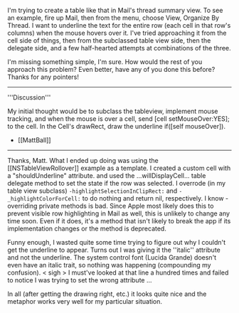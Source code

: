 

I'm trying to create a table like that in Mail's thread summary view. To see an example, fire up Mail, then from the menu, choose View, Organize By Thread. I want to underline the text for the entire row (each cell in that row's columns) when the mouse hovers over it. I've tried approaching it from the cell side of things, then from the subclassed table view side, then the delegate side, and a few half-hearted attempts at combinations of the three.

I'm missing something simple, I'm sure. How would the rest of you approach this problem? Even better, have any of you done this before? Thanks for any pointers!

----

'''Discussion'''

My initial thought would be to subclass the tableview, implement mouse tracking, and when the mouse is over a cell, send [cell setMouseOver:YES]; to the cell. In the Cell's drawRect, draw the underline if([self mouseOver]). 

- [[MattBall]]

----

Thanks, Matt. What I ended up doing was using the [[NSTableViewRollover]] example as a template. I created a custom cell with a "shouldUnderline" attribute. and used the ...willDisplayCell... table delegate method to set the state if the row was selected. I overrode (in my table view subclass) <code>-highlightSelectionInClipRect:</code> and <code>-_highlightColorForCell:</code> to do nothing and return nil, respectively. I know - overriding private methods is bad. Since Apple most likely does this to prevent visible row highlighting in Mail as well, this is unlikely to change any time soon. Even if it does, it's a method that isn't likely to break the app if its implementation changes or the method is deprecated.

Funny enough, I wasted quite some time trying to figure out why I couldn't get the underline to appear. Turns out I was giving it the ''italic'' attribute and not the underline. The system control font (Lucida Grande) doesn't even have an italic trait, so nothing was happening (compounding my confusion).  < sigh > I must've looked at that line a hundred times and failed to notice I was trying to set the wrong attribute ...

In all (after getting the drawing right, etc.) it looks quite nice and the metaphor works very well for my particular situation.